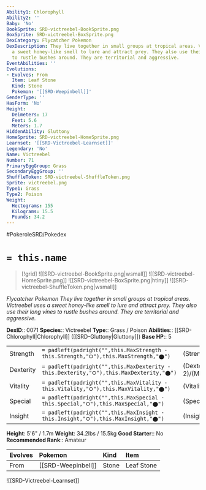 ```yaml
---
Ability1: Chlorophyll
Ability2: ''
Baby: 'No'
BookSprite: SRD-victreebel-BookSprite.png
BoxSprite: SRD-victreebel-BoxSprite.png
DexCategory: Flycatcher Pokemon
DexDescription: They live together in small groups at tropical areas. Victreebel uses
  a sweet honey-like smell to lure and attract prey. They also use their long vines
  to rustle bushes around. They are territorial and aggressive.
EventAbilities: ''
Evolutions:
- Evolves: From
  Item: Leaf Stone
  Kind: Stone
  Pokemon: '[[SRD-Weepinbell]]'
GenderType: ''
HasForm: 'No'
Height:
  Deimeters: 17
  Feet: 5.6
  Meters: 1.7
HiddenAbility: Gluttony
HomeSprite: SRD-victreebel-HomeSprite.png
Learnset: '[[SRD-Victreebel-Learnset]]'
Legendary: 'No'
Name: Victreebel
Number: 71
PrimaryEggGroup: Grass
SecondaryEggGroup: ''
ShuffleToken: SRD-victreebel-ShuffleToken.png
Sprite: victreebel.png
Type1: Grass
Type2: Poison
Weight:
  Hectograms: 155
  Kilograms: 15.5
  Pounds: 34.2
---
```


#PokeroleSRD/Pokedex

# `= this.name`

> [!grid]
> ![[SRD-victreebel-BookSprite.png|wsmall]]
> ![[SRD-victreebel-HomeSprite.png]]
> ![[SRD-victreebel-BoxSprite.png|htiny]]
> ![[SRD-victreebel-ShuffleToken.png|wsmall]]


*Flycatcher Pokemon*
*They live together in small groups at tropical areas. Victreebel uses a sweet honey-like smell to lure and attract prey. They also use their long vines to rustle bushes around. They are territorial and aggressive.*

**DexID**:: 0071
**Species**:: Victreebel
**Type**:: Grass / Poison
**Abilities**:: [[SRD-Chlorophyll|Chlorophyll]] ([[SRD-Gluttony|Gluttony]])
**Base HP**:: 5

|           |                                                                                        |                                          |
| --------- | -------------------------------------------------------------------------------------- | ---------------------------------------- |
| Strength  | `= padleft(padright("",this.MaxStrength - this.Strength,"⭘"),this.MaxStrength,"⬤")`    | (Strength::3)/(MaxStrength::6)   |
| Dexterity | `= padleft(padright("",this.MaxDexterity - this.Dexterity,"⭘"),this.MaxDexterity,"⬤")` | (Dexterity:: 2)/(MaxDexterity::5) |
| Vitality  | `= padleft(padright("",this.MaxVitality - this.Vitality,"⭘"),this.MaxVitality,"⬤")`    | (Vitality::2)/(MaxVitality::4)   |
| Special   | `= padleft(padright("",this.MaxSpecial - this.Special,"⭘"),this.MaxSpecial,"⬤")`       | (Special::3)/(MaxSpecial::6)     |
| Insight   | `= padleft(padright("",this.MaxInsight - this.Insight,"⭘"),this.MaxInsight,"⬤")`       | (Insight::2)/(MaxInsight::5)     |

**Height**: 5'6" / 1.7m
**Weight**: 34.2lbs / 15.5kg
**Good Starter**:: No
**Recommended Rank**:: Amateur

| Evolves   | Pokemon            | Kind   | Item       |
|:----------|:-------------------|:-------|:-----------|
| From      | [[SRD-Weepinbell]] | Stone  | Leaf Stone |

![[SRD-Victreebel-Learnset]]